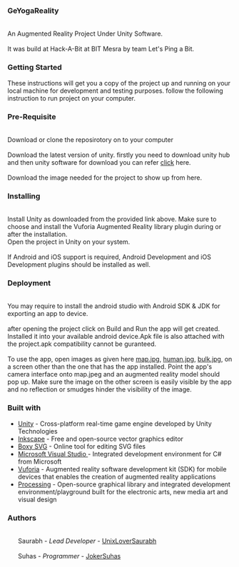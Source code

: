 ### GeYogaReality

<br>An Augmented Reality Project Under Unity Software.</br>
<br>It was build at Hack-A-Bit at BIT Mesra by team Let's Ping a Bit.</br>

### Getting Started

These instructions will get you a copy of the project up and running on your local machine for development and testing purposes. 
follow the following instruction to run project on your computer.

### Pre-Requisite
<br>Download or clone the reposirotory on to your computer</br>
<br>Download the latest version of unity. firstly you need to download unity hub and then unity software for download you can refer <a href="https://unity3d.com/get-unity/download/archive">click</a> here.</br>
<br>Download the image needed for the project to show up from here.</br>

### Installing

<br>Install Unity as downloaded from the provided link above. Make sure to choose and install the Vuforia Augmented Reality library plugin during or after the installation.</r>
<br>Open the project in Unity on your system.</br>
<br>If Android and iOS support is required, Android Development and iOS Development plugins should be installed as well.</br>

### Deployment
<br> You may require to install the android studio with Android SDK & JDK for exporting an app to device. </br>
<br> after opening the project click on Build and Run the app will get created. Installed it into your available android device.Apk file is also attached with the project.apk compatibility cannot be guranteed. </br>
<br>To use the app, open images as given here <a href="https://github.com/hackabit19/Let-s-ping-a-bit/blob/master/map.jpg">map.jpg</a>, <a href="https://github.com/hackabit19/Let-s-ping-a-bit/blob/master/human.jpg">human.jpg</a>, <a href="https://github.com/hackabit19/Let-s-ping-a-bit/blob/master/Bullkminifullerence.jpg">bulk.jpg</a>, on a screen other than the one that has the app installed. Point the app's camera interface onto map.jpeg and an augmented reality model should pop up. Make sure the image on the other screen is easily visible by the app and no reflection or smudges hinder the visibility of the image.</br>

### Built with
<ul>
    <li><a href="https://unity.com/">Unity</a> - Cross-platform real-time game engine developed by Unity Technologies</li>
    <li><a href="https://inkscape.org/">Inkscape</a> - Free and open-source vector graphics editor</li>
    <li><a href="https://boxy-svg.com/">Boxy SVG</a> -  Online tool for editing SVG files</li>
    <li><a href="https://visualstudio.microsoft.com/">Microsoft Visual Studio </a> - Integrated development environment for C# from Microsoft</li>
    <li><a href="https://developer.vuforia.com/">Vuforia</a> - Augmented reality software development kit (SDK) for mobile devices that enables the creation of augmented reality applications</li>
   <li> <a href="https://processing.org/">Processing</a> - Open-source graphical library and integrated development environment/playground built for the electronic arts, new media art and visual design</li>
  </ul>

### Authors

<ul>
  <br> Saurabh - <i>Lead Developer</i> - <a href="https://github.com/UnixLoverSaurabh">UnixLoverSaurabh</a></br>
    </br>Suhas - <i> Programmer </i> - <a href="https://github.com/JokerSuhas">JokerSuhas</a></br>
 </ul>
